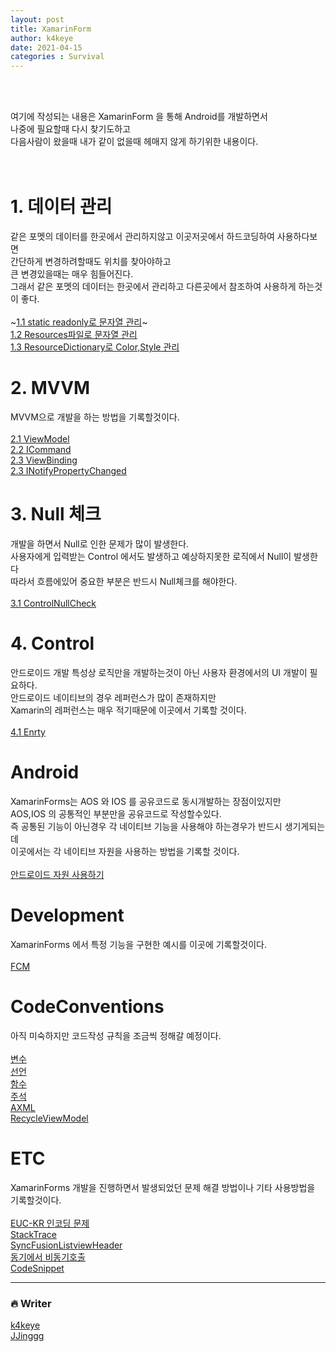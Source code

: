 ```yaml
---
layout: post
title: XamarinForm
author: k4keye
date: 2021-04-15
categories : Survival
---
```

<br/>
<br/>

여기에 작성되는 내용은 XamarinForm 을 통해 Android를 개발하면서 <br/>
나중에 필요할때 다시 찾기도하고 <br/>
다음사람이 왔을때 내가 같이 없을때 헤매지 않게 하기위한 내용이다. <br/>
<br/>
<br/>



# 1. 데이터 관리 
같은 포멧의 데이터를 한곳에서 관리하지않고 이곳저곳에서 하드코딩하여 사용하다보면 <br/>
간단하게 변경하려할때도 위치를 찾아야하고 <br/>
큰 변경있을때는 매우 힘들어진다. <br/>
그래서 같은 포멧의 데이터는 한곳에서 관리하고 다른곳에서 참조하여 사용하게 하는것이 좋다.<br/><br/>
~[1.1 static readonly로 문자열 관리](https://github.com/k4keye/XamarinDocument/blob/main/1/ReadonlyString.md)~<br/>
[1.2 Resources파일로 문자열 관리](https://github.com/k4keye/XamarinDocument/blob/main/1/Resources.md) <br/>
[1.3 ResourceDictionary로 Color,Style 관리](https://github.com/k4keye/XamarinDocument/blob/main/1/ResourceDictionary.md) <br/>
# 2. MVVM
MVVM으로 개발을 하는 방법을 기록할것이다.<br/><br/>
[2.1 ViewModel](https://github.com/k4keye/XamarinDocument/blob/main/2/VIewModel.md) <br/>
[2.2 ICommand](https://github.com/k4keye/XamarinDocument/blob/main/2/ICommand.md) <br/>
[2.3 ViewBinding](https://github.com/k4keye/XamarinDocument/blob/main/2/VIewBinding.md) <br/>
[2.3 INotifyPropertyChanged](https://github.com/k4keye/XamarinDocument/blob/main/2/INotifyPropertyChanged.md) <br/>

#  3. Null 체크
개발을 하면서 Null로 인한 문제가 많이 발생한다.<br/>
사용자에게 입력받는 Control 에서도 발생하고 예상하지못한 로직에서 Null이 발생한다<br/>
따라서 흐름에있어 중요한 부분은 반드시 Null체크를 해야한다.<br/><br/>
[3.1 ControlNullCheck](https://github.com/k4keye/XamarinDocument/blob/main/3/ControlNullCheck.md)  <br/>

# 4. Control
안드로이드 개발 특성상 로직만을 개발하는것이 아닌 사용자 환경에서의 UI 개발이 필요하다.<br/>
안드로이드 네이티브의 경우 레퍼런스가 많이 존재하지만<br/>
Xamarin의 레퍼런스는 매우 적기때문에 이곳에서 기록할 것이다.<br/><br/>
[4.1 Enrty](https://github.com/k4keye/XamarinDocument/blob/main/4/Entry.md)  <br/>

# Android
XamarinForms는 AOS 와 IOS 를 공유코드로 동시개발하는 장점이있지만<br/>
AOS,IOS 의 공통적인 부분만을 공유코드로 작성할수있다.<br/>
즉 공통된 기능이 아닌경우 각 네이티브 기능을 사용해야 하는경우가 반드시 생기게되는데<br/>
이곳에서는 각 네이티브 자원을 사용하는 방법을 기록할 것이다.<br/><br/>
[안드로이드 자원 사용하기](https://github.com/k4keye/XamarinDocument/blob/main/android/DependencyService.md) <br/>

# Development
XamarinForms 에서 특정 기능을 구현한 예시를 이곳에 기록할것이다.<br/><br/>
[FCM](https://github.com/k4keye/XamarinDocument/blob/main/development/FCM.md) <br/>


# CodeConventions
아직 미숙하지만 코드작성 규칙을 조금씩 정해갈 예정이다.<br/><br/>
[변수](https://github.com/k4keye/XamarinDocument/blob/main/codeConventions/%EB%B3%80%EC%88%98.md) <br/>
[선언](https://github.com/k4keye/XamarinDocument/blob/main/codeConventions/%EC%84%A0%EC%96%B8.md) <br/>
[함수](https://github.com/k4keye/XamarinDocument/blob/main/codeConventions/%ED%95%A8%EC%88%98.md) <br/>
[주석](https://github.com/k4keye/XamarinDocument/blob/main/codeConventions/%EC%A3%BC%EC%84%9D.md) <br/>
[AXML](https://github.com/k4keye/XamarinDocument/blob/main/codeConventions/XAML.md) <br/>
[RecycleViewModel](https://github.com/k4keye/XamarinDocument/blob/main/codeConventions/RecycleViewModel.md) <br/>



# ETC
XamarinForms 개발을 진행하면서 발생되었던 문제 해결 방법이나 기타 사용방법을 기록할것이다.<br/><br/>
[EUC-KR 인코딩 문제](https://github.com/k4keye/XamarinDocument/blob/main/etc/euc-kr.md) <br/>
[StackTrace](https://github.com/k4keye/XamarinDocument/blob/main/etc/StackTrace.md)<br/>
[SyncFusionListviewHeader](https://github.com/k4keye/XamarinDocument/blob/main/etc/SyncFusionListViewHeader.md) <br/>
[동기에서 비동기호출](https://github.com/k4keye/XamarinDocument/blob/main/etc/%EB%8F%99%EA%B8%B0%EC%97%90%EC%84%9C_%EB%B9%84%EB%8F%99%EA%B8%B0%ED%98%B8%EC%B6%9C.md) <br/>
[CodeSnippet](https://github.com/k4keye/XamarinDocument/blob/main/etc/CodeSnippet.md)<br/>

___

### :fire: Writer
[k4keye](https://github.com/k4keye) <br/>
[JJinggg](https://github.com/JJinggg)
